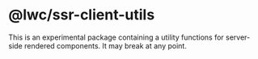 # @lwc/ssr-client-utils

This is an experimental package containing a utility functions for server-side rendered components. It may break at any point.
